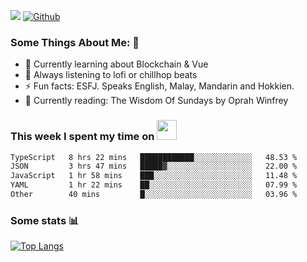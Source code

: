 ![](https://visitor-badge.laobi.icu/badge?page_id=seanho96.seanho96)
[![Github](https://img.shields.io/github/followers/seanho96?label=Follow&style=social)](https://github.com/seanho96)

### Some Things About Me: 👋
- 🌱 Currently learning about Blockchain & Vue
- :musical_note: Always listening to lofi or chillhop beats
- :zap: Fun facts: ESFJ. Speaks English, Malay, Mandarin and Hokkien.
- :book: Currently reading: The Wisdom Of Sundays by Oprah Winfrey

### This week I spent my time on <img src="https://media.giphy.com/media/SvQzkTQb3ZwKcj1QTO/giphy.gif" width="32">

<!--START_SECTION:waka-->

```txt
TypeScript   8 hrs 22 mins   ████████████░░░░░░░░░░░░░   48.53 %
JSON         3 hrs 47 mins   █████▓░░░░░░░░░░░░░░░░░░░   22.00 %
JavaScript   1 hr 58 mins    ███░░░░░░░░░░░░░░░░░░░░░░   11.48 %
YAML         1 hr 22 mins    ██░░░░░░░░░░░░░░░░░░░░░░░   07.99 %
Other        40 mins         █░░░░░░░░░░░░░░░░░░░░░░░░   03.96 %
```

<!--END_SECTION:waka-->

### Some stats 📊

[![Top Langs](https://github-readme-stats.vercel.app/api/top-langs/?username=seanho96&layout=compact&theme=graywhite)](https://github.com/anuraghazra/github-readme-stats)
<br/>
<!-- ![GitHub stats](https://github-readme-stats.vercel.app/api?username=seanho96&show_icons=true&theme=graywhite)-->

